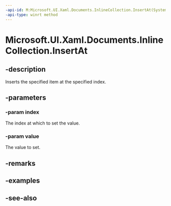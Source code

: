 ```yaml
---
-api-id: M:Microsoft.UI.Xaml.Documents.InlineCollection.InsertAt(System.UInt32,Microsoft.UI.Xaml.Documents.Inline)
-api-type: winrt method
---
```


<!-- Method syntax
public void InsertAt(System.UInt32 index, Windows.UI.Xaml.Documents.Inline value)
-->

# Microsoft.UI.Xaml.Documents.InlineCollection.InsertAt

## -description
Inserts the specified item at the specified index.

## -parameters
### -param index
The index at which to set the value.

### -param value
The value to set.

## -remarks

## -examples

## -see-also
